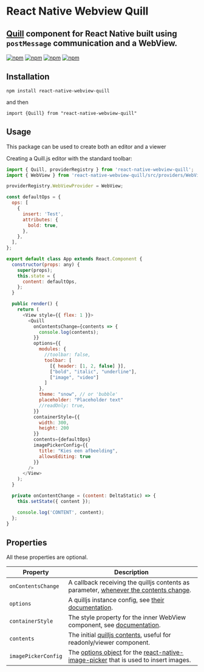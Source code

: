 # React Native Webview Quill
## [Quill](https://quilljs.com) component for React Native built using `postMessage` communication and a WebView.

[![npm](https://img.shields.io/npm/v/react-native-webview-quill.svg)](https://www.npmjs.com/package/react-native-webview-quill)
[![npm](https://img.shields.io/npm/dm/react-native-webview-quill.svg)](https://www.npmjs.com/package/react-native-webview-quill)
[![npm](https://img.shields.io/npm/dt/react-native-webview-quill.svg)](https://www.npmjs.com/package/react-native-webview-quill)
[![npm](https://img.shields.io/npm/l/react-native-webview-quill.svg)](https://github.com/react-native-component/react-native-webview-quill/blob/master/LICENSE)

## Installation
~~~
npm install react-native-webview-quill
~~~
and then
~~~
import {Quill} from "react-native-webview-quill"
~~~

## Usage
This package can be used to create both an editor and a viewer

Creating a Quill.js editor with the standard toolbar:

```javascript
import { Quill, providerRegistry } from 'react-native-webview-quill';
import { WebView } from 'react-native-webview-quill/src/providers/WebView/ReactNative/index';

providerRegistry.WebViewProvider = WebView;

const defaultOps = {
  ops: [
    {
      insert: 'Test',
      attributes: {
        bold: true,
      },
    },
  ],
};

export default class App extends React.Component {
  constructor(props: any) {
    super(props);
    this.state = {
      content: defaultOps,
    };
  }

  public render() {
    return (
      <View style={{ flex: 1 }}>
        <Quill
          onContentsChange={contents => {
            console.log(contents);
          }}
          options={{
            modules: {
              //toolbar: false,
              toolbar: [
                [{ header: [1, 2, false] }],
                ["bold", "italic", "underline"],
                ["image", "video"]
              ]
            },
            theme: "snow", // or 'bubble'
            placeholder: "Placeholder text"
            //readOnly: true,
          }}
          containerStyle={{
            width: 300,
            height: 200
          }}
          contents={defaultOps}
          imagePickerConfig={{
            title: "Kies een afbeelding",
            allowsEditing: true
          }}
        />
      </View>
    );
  }

  private onContentChange = (content: DeltaStatic) => {
    this.setState({ content });

    console.log('CONTENT', content);
  };
}
```

## Properties
All these properties are optional.

| **Property**        | **Description**                                                                                                                                                                                                                                                             |
|---------------------|-------------------------------------------------------------------------------------------------------------------------------------------------------------------------------------------------------------------------------------------------------------------------|
| `onContentsChange`  | A callback receiving the quilljs contents as parameter, [whenever the contents change](https://quilljs.com/docs/api/#text-change).                                                                                                                                      |
| `options`            | A quilljs instance config, see [their documentation](https://quilljs.com/docs/configuration/#options).                                                                                                                                                                  |
| `containerStyle`             | The style property for the inner WebView component, see [documentation](https://facebook.github.io/react-native/docs/style.html).                                                                                                                                       |
| `contents`          | The initial [quilljs contents](https://quilljs.com/guides/designing-the-delta-format/), useful for readonly/viewer component.                                                                                                                                           |
| `imagePickerConfig` | The [options object](https://github.com/react-native-community/react-native-image-picker/blob/master/docs/Reference.md#options) for the [react-native-image-picker](https://github.com/react-native-community/react-native-image-picker) that is used to insert images. |
